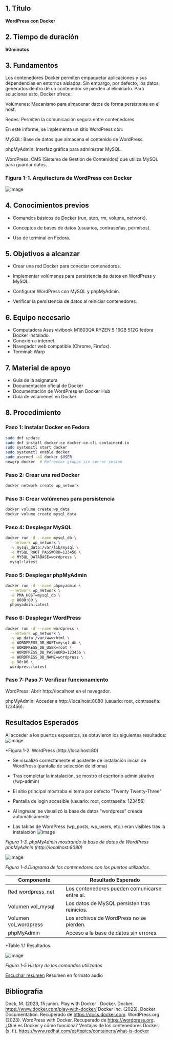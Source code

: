

## 1. Título

**WordPress con Docker**

## 2. Tiempo de duración

**60minutos**  

## 3. Fundamentos

Los contenedores Docker permiten empaquetar aplicaciones y sus dependencias en entornos aislados. Sin embargo, por defecto, los datos generados dentro de un contenedor se pierden al eliminarlo. Para solucionar esto, Docker ofrece:

Volúmenes: Mecanismo para almacenar datos de forma persistente en el host.

Redes: Permiten la comunicación segura entre contenedores.

En este informe, se implementa un sitio WordPress con:

MySQL: Base de datos que almacena el contenido de WordPress.

phpMyAdmin: Interfaz gráfica para administrar MySQL.

WordPress: CMS (Sistema de Gestión de Contenidos) que utiliza MySQL para guardar datos.

### Figura 1-1. Arquitectura de WordPress con Docker
![image](https://github.com/user-attachments/assets/e6385342-d90d-4c72-8cee-034c7fc550b2)



## 4. Conocimientos previos

- Comandos básicos de Docker (run, stop, rm, volume, network).

- Conceptos de bases de datos (usuarios, contraseñas, permisos).

- Uso de terminal en Fedora.


## 5. Objetivos a alcanzar

- Crear una red Docker para conectar contenedores.

- Implementar volúmenes para persistencia de datos en WordPress y MySQL.

- Configurar WordPress con MySQL y phpMyAdmin.

- Verificar la persistencia de datos al reiniciar contenedores.


## 6. Equipo necesario

- Computadora Asus vivibook M1603QA RYZEN 5 16GB 512G   fedora  Docker instalado.
- Conexión a internet.
- Navegador web compatible (Chrome, Firefox).
- Terminal: Warp



## 7. Material de apoyo

- Guía de la asignatura
- Documentación oficial de Docker
- Documentación de WordPress en Docker Hub
- Guía de volúmenes en Docker

## 8. Procedimiento

### Paso 1: Instalar Docker en Fedora
```bash
sudo dnf update
sudo dnf install docker-ce docker-ce-cli containerd.io
sudo systemctl start docker
sudo systemctl enable docker
sudo usermod -aG docker $USER
newgrp docker  # Refrescar grupos sin cerrar sesión
```

### Paso 2: Crear una red Docker

```bash
docker network create wp_network
```
### Paso 3:  Crear volúmenes para persistencia
```bash
docker volume create wp_data
docker volume create mysql_data
```
### Paso 4: Desplegar MySQL
```bash
docker run -d --name mysql_db \
  --network wp_network \
  -v mysql_data:/var/lib/mysql \
  -e MYSQL_ROOT_PASSWORD=123456 \
  -e MYSQL_DATABASE=wordpress \
  mysql:latest
```


###  Paso 5: Desplegar phpMyAdmin
```bash
docker run -d --name phpmyadmin \
  --network wp_network \
  -e PMA_HOST=mysql_db \
  -p 8080:80 \
  phpmyadmin:latest
```
### Paso 6: Desplegar WordPress
```bash
docker run -d --name wordpress \
  --network wp_network \
  -v wp_data:/var/www/html \
  -e WORDPRESS_DB_HOST=mysql_db \
  -e WORDPRESS_DB_USER=root \
  -e WORDPRESS_DB_PASSWORD=123456 \
  -e WORDPRESS_DB_NAME=wordpress \
  -p 80:80 \
  wordpress:latest
```
### Paso 7: Paso 7: Verificar funcionamiento
WordPress: Abrir http://localhost en el navegador.

phpMyAdmin: Acceder a http://localhost:8080 (usuario: root, contraseña: 123456).

## Resultados Esperados

Al acceder a los puertos expuestos, se obtuvieron los siguientes resultados:
![image](https://github.com/user-attachments/assets/35c57b04-0079-4b38-ab86-584548ad760d)

*Figura 1-2. WordPress (http://localhost:80)

- Se visualizó correctamente el asistente de instalación inicial de WordPress (pantalla de selección de idioma)

- Tras completar la instalación, se mostró el escritorio administrativo (/wp-admin)

- El sitio principal mostraba el tema por defecto "Twenty Twenty-Three"



- Pantalla de login accesible (usuario: root, contraseña: 123456)

- Al ingresar, se visualizó la base de datos "wordpress" creada automáticamente

- Las tablas de WordPress (wp_posts, wp_users, etc.) eran visibles tras la instalación
  ![image](https://github.com/user-attachments/assets/f5bdd4f7-4fc6-413e-b0f4-5fc5f9f6caa8)


*Figura 1-3. phpMyAdmin mostrando la base de datos de WordPress phpMyAdmin (http://localhost:8080)*


![image](https://github.com/user-attachments/assets/f9e6baa4-fe32-47db-aa6d-b9b9a4fda3d5)

*Figura 1-4.Diagrama de los contenedores con los puertos utilizados.*

| Componente           | Resultado Esperado                                               |
|----------------------|------------------------------------------------------------------|
| Red wordpress_net   | Los contenedores pueden comunicarse entre sí.                   |
| Volumen vol_mysql   | Los datos de MySQL persisten tras reinicios.                     |
| Volumen vol_wordpress | Los archivos de WordPress no se pierden.                        |
| phpMyAdmin          | Acceso a la base de datos sin errores.                            |

*Table 1.1 Resultados.

![image](https://github.com/user-attachments/assets/2449de06-8b97-40ff-bd81-81a96c412f4b)

*Figura 1-5 History de los comandos utilizados*

[Escuchar resumen](https://drive.google.com/file/d/1RKVDsjKgqDQZcM-JOKzv5_sYbcoyI_dE/view?usp=sharing)
Resumen en formato audio
 
 
## Bibliografia 
Dock, M. (2023, 15 junio). Play with Docker | Docker. Docker. https://www.docker.com/play-with-docker/
Docker Inc. (2023). Docker Documentation. Recuperado de https://docs.docker.com.
WordPress.org (2023). WordPress with Docker. Recuperado de https://wordpress.org.
¿Qué es Docker y cómo funciona? Ventajas de los contenedores Docker. (s. f.). https://www.redhat.com/es/topics/containers/what-is-docker







